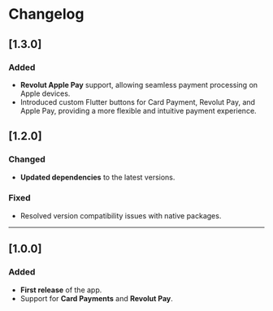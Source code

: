 # Changelog  

## [1.3.0]
### Added  
- **Revolut Apple Pay** support, allowing seamless payment processing on Apple devices.
- Introduced custom Flutter buttons for Card Payment, Revolut Pay, and Apple Pay, providing a more flexible and intuitive payment experience.


## [1.2.0]
### Changed  
- **Updated dependencies** to the latest versions.

### Fixed  
- Resolved version compatibility issues with native packages.

---  

## [1.0.0]
### Added  
- **First release** of the app.  
- Support for **Card Payments** and **Revolut Pay**.